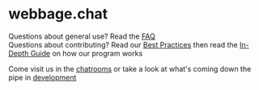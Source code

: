 # webbage.chat

Questions about general use? Read the [FAQ](http://github.com/webbage/webbage.chat/wiki/FAQ)  
Questions about contributing? Read our [Best Practices](http://github.com/webbage/webbage.chat/wiki/Best%20Practices) then read the [In-Depth Guide](http://github.com/webbage/webbage.chat/wiki) on how our program works  

Come visit us in the [chatrooms](http://webbagechat.apphb.com/#/) or take a look at what's coming down the pipe in [development](https://devwebbagechat.apphb.com/#/)
